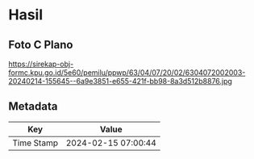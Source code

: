 # Hasil

## Foto C Plano

https://sirekap-obj-formc.kpu.go.id/5e60/pemilu/ppwp/63/04/07/20/02/6304072002003-20240214-155645--6a9e3851-e655-421f-bb98-8a3d512b8876.jpg


## Metadata

| Key        | Value               |
| ---------- | ------------------- |
| Time Stamp | 2024-02-15 07:00:44 |



